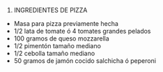 1. INGREDIENTES DE PIZZA

- Masa para pizza previamente hecha
- 1/2 lata de tomate ó 4 tomates grandes pelados
- 100 gramos de queso mozzarella
- 1/2 pimentón tamaño mediano
- 1/2 cebolla tamaño mediano
- 50 gramos de jamón cocido salchicha ó peperoni
